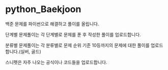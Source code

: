 # python_Baekjoon

백준 문제를 파이썬으로 해결하고 풀이를 올립니다.

단계별 문제풀이는 각 단계별로 문제를 푼 후 작성한 풀이를 업로드합니다. 

분류별 문제풀이는 각 분류별로 문제 순위 기준 10등까지의 문제에 대한 풀이를 업로드합니다.(실버, 골드)

스니펫은 자주 나오는 공식이나 코드들을 업로드합니다.